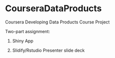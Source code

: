 # CourseraDataProducts
Coursera Developing Data Products Course Project

Two-part assignment:

1. Shiny App

2. Slidify/Rstudio Presenter slide deck
